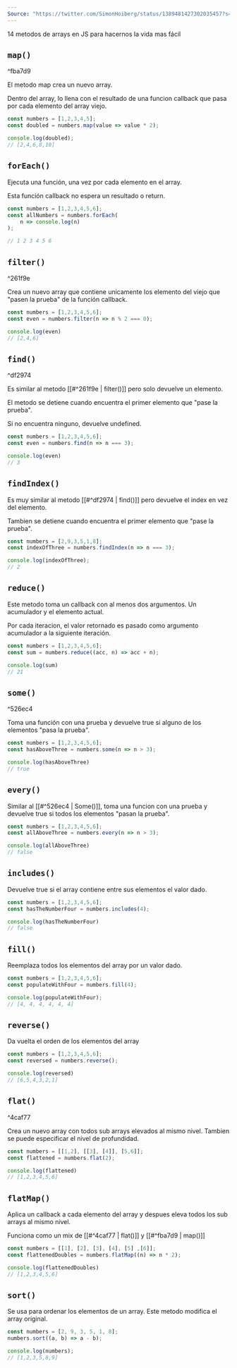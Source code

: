 ```yaml
---
Source: "https://twitter.com/SimonHoiberg/status/1389481427302035457?s=09"
---
```


14 metodos de arrays en JS para hacernos la vida mas fácil

## ```map()```

^fba7d9

El metodo map crea un nuevo array.

Dentro del array, lo llena con el resultado de una funcion callback que pasa por cada elemento del array viejo.

```js
const numbers = [1,2,3,4,5];
const doubled = numbers.map(value => value * 2);

console.log(doubled);
// [2,4,6,8,10]
```


## ```forEach()```

Ejecuta una función, una vez por cada elemento en el array.

Esta función callback no espera un resultado o return.

```js
const numbers = [1,2,3,4,5,6];
const allNumbers = numbers.forEach(
	n => console.log(n)
);

// 1 2 3 4 5 6
```

## ```filter()```

^261f9e

Crea un nuevo array que contiene unicamente los elemento del viejo que "pasen la prueba" de la función callback.

```js
const numbers = [1,2,3,4,5,6];
const even = numbers.filter(n => n % 2 === 0);

console.log(even)
// [2,4,6]
```

## ```find()```

^df2974

Es similar al metodo [[#^261f9e | filter()]] pero solo devuelve un elemento.

El metodo se detiene cuando encuentra el primer elemento que "pase la prueba".

Si no encuentra ninguno, devuelve undefined.

```js
const numbers = [1,2,3,4,5,6];
const even = numbers.find(n => n === 3);

console.log(even)
// 3
```

## ```findIndex()```

Es muy similar al metodo [[#^df2974 | find()]] pero devuelve el index en vez del elemento.

Tambien se detiene cuando encuentra el primer elemento que "pase la prueba".

```js
const numbers = [2,9,3,5,1,8];
const indexOfThree = numbers.findIndex(n => n === 3);

console.log(indexOfThree);
// 2
```

## ```reduce()```

Este metodo toma un callback con al menos dos argumentos. Un acumulador y el elemento actual.

Por cada iteracion, el valor retornado es pasado como argumento acumulador a la siguiente iteración.

```js
const numbers = [1,2,3,4,5,6];
const sum = numbers.reduce((acc, n) => acc + n);

console.log(sum)
// 21
```

## ```some()```

^526ec4

Toma una función con una prueba y devuelve true si alguno de los elementos "pasa la prueba".

```js
const numbers = [1,2,3,4,5,6];
const hasAboveThree = numbers.some(n => n > 3);

console.log(hasAboveThree)
// true
```

## ```every()```

Similar al [[#^526ec4 | Some()]], toma una funcion con una prueba y devuelve true si todos los elementos "pasan la prueba".


```js
const numbers = [1,2,3,4,5,6];
const allAboveThree = numbers.every(n => n > 3);

console.log(allAboveThree)
// false
```

## ```includes()```

Devuelve true si el array contiene entre sus elementos el valor dado.


```js
const numbers = [1,2,3,4,5,6];
const hasTheNumberFour = numbers.includes(4);

console.log(hasTheNumberFour)
// false
```

## ```fill()```

Reemplaza todos los elementos del array por un valor dado.


```js
const numbers = [1,2,3,4,5,6];
const populateWithFour = numbers.fill(4);

console.log(populateWithFour);
// [4, 4, 4, 4, 4, 4]
```

## ```reverse()```

Da vuelta el orden de los elementos del array


```js
const numbers = [1,2,3,4,5,6];
const reversed = numbers.reverse();

console.log(reversed)
// [6,5,4,3,2,1]
```

## ```flat()```

^4caf77

Crea un nuevo array con todos sub arrays elevados al mismo nivel. Tambien se puede especificar el nivel de profundidad.


```js
const numbers = [[1,2], [[3], [4]], [5,6]];
const flattened = numbers.flat(2);

console.log(flattened)
// [1,2,3,4,5,6]
```

## ```flatMap()```

Aplica un callback a cada elemento del array y despues eleva todos los sub arrays al mismo nivel.

Funciona como un mix de [[#^4caf77 | flat()]] y [[#^fba7d9 | map()]] 

```js
const numbers = [[1], [2], [3], [4], [5] ,[6]];
const flattenedDoubles = numbers.flatMap((n) => n * 2);

console.log(flattenedDoubles)
// [1,2,3,4,5,6]
```

## ```sort()```

Se usa para ordenar los elementos de un array. Este metodo modifica el array original.

```js
const numbers = [2, 9, 3, 5, 1, 8];
numbers.sort((a, b) => a - b);

console.log(numbers);
// [1,2,3,5,8,9]
```
